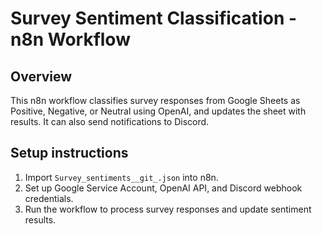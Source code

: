 # Survey Sentiment Classification - n8n Workflow

## Overview
This n8n workflow classifies survey responses from Google Sheets as Positive, Negative, or Neutral using OpenAI, and updates the sheet with results. It can also send notifications to Discord.

## Setup instructions
1. Import `Survey_sentiments__git_.json` into n8n.
2. Set up Google Service Account, OpenAI API, and Discord webhook credentials.
3. Run the workflow to process survey responses and update sentiment results.